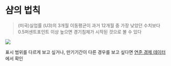 
# 샴의 법칙

> (미국)실업률 (U3)의 3개월 이동평균이 과거 12개월 중 가장 낮았던 수치보다 0.5퍼센트포인트 이상 높으면 경기침체가 시작된 것으로 볼 수 있다

![](https://fred.stlouisfed.org/graph/fredgraph.png?g=1rhTw)

표시 범위를 다르게 보고 싶거나, 만기기간이 다른 경우를 보고 싶다면 [연준 경제 데이터](https://fred.stlouisfed.org/series/SAHMCURRENT) 에서 확인